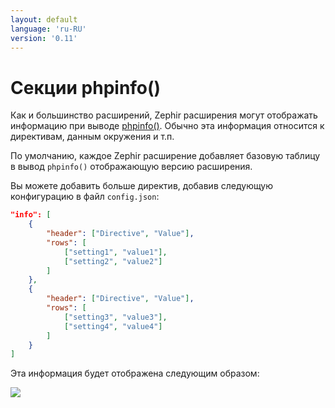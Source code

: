 ```yaml
---
layout: default
language: 'ru-RU'
version: '0.11'
---
```

# Секции phpinfo()

Как и большинство расширений, Zephir расширения могут отображать информацию при выводе [phpinfo()](http://php.net/manual/en/function.phpinfo.php). Обычно эта информация относится к директивам, данным окружения и т.п.

По умолчанию, каждое Zephir расширение добавляет базовую таблицу в вывод `phpinfo()` отображающую версию расширения.

Вы можете добавить больше директив, добавив следующую конфигурацию в файл `config.json`:

```json
"info": [
    {
        "header": ["Directive", "Value"],
        "rows": [
            ["setting1", "value1"],
            ["setting2", "value2"]
        ]
    },
    {
        "header": ["Directive", "Value"],
        "rows": [
            ["setting3", "value3"],
            ["setting4", "value4"]
        ]
    }
]
```

Эта информация будет отображена следующим образом:

![](/assets/content/info.png)
